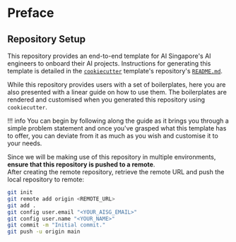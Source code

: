 # Preface

## Repository Setup

This repository provides an end-to-end template for AI Singapore's AI 
engineers to onboard their AI projects. Instructions for generating 
this template is detailed in the [`cookiecutter`][ccutter] template's 
repository's [`README.md`][readme].

While this repository provides users with a set of boilerplates, here 
you are also presented with a linear guide on how to use them. The 
boilerplates are rendered and customised when you generated this 
repository using `cookiecutter`.

!!! info
    You can begin by following along the guide as it brings you through
    a simple problem statement and once you've grasped what this
    template has to offer, you can deviate from it as much as you wish
    and customise it to your needs.

Since we will be making use of this repository in multiple environments, 
__ensure that this repository is pushed to a remote__.  
After creating the remote repository, retrieve the remote URL and push
the local repository to remote:

```bash
git init
git remote add origin <REMOTE_URL>
git add .
git config user.email "<YOUR_AISG_EMAIL>"
git config user.name "<YOUR_NAME>"
git commit -m "Initial commit."
git push -u origin main
```

[ccutter]: https://github.com/cookiecutter/cookiecutter
[readme]: https://github.com/aisingapore/kapitan-hull/blob/main/README.md
